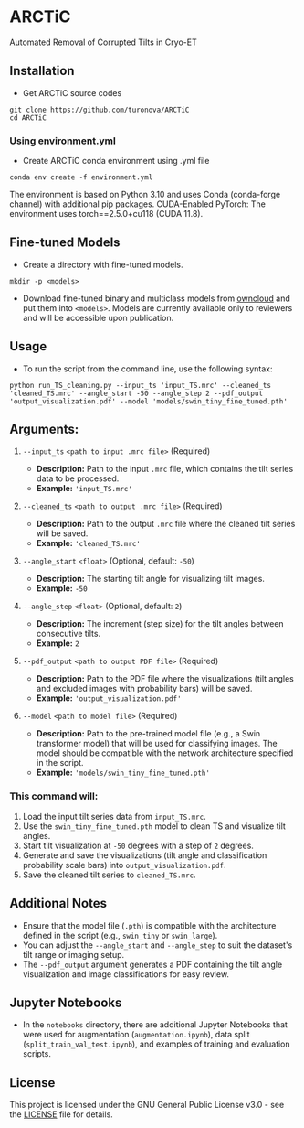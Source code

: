 # ARCTiC
Automated Removal of Corrupted Tilts in Cryo-ET


## Installation

*   Get ARCTiC source codes

```
git clone https://github.com/turonova/ARCTiC
cd ARCTiC
```

### Using environment.yml

*   Create ARCTiC conda environment using .yml file

```
conda env create -f environment.yml
```

The environment is based on Python 3.10 and uses Conda (conda-forge channel) with additional pip packages.
CUDA-Enabled PyTorch: The environment uses torch==2.5.0+cu118 (CUDA 11.8).


## Fine-tuned Models

*   Create a directory with fine-tuned models.

```
mkdir -p <models>
```

*   Download fine-tuned binary and multiclass models from 
    [owncloud](https://oc.biophys.mpg.de/owncloud/s/zmMZPr2TEB4Bwda)
    and put them into `<models>`. Models are currently available only to reviewers and will be accessible upon publication.


## Usage

* To run the script from the command line, use the following syntax:

```
python run_TS_cleaning.py --input_ts 'input_TS.mrc' --cleaned_ts 'cleaned_TS.mrc' --angle_start -50 --angle_step 2 --pdf_output 'output_visualization.pdf' --model 'models/swin_tiny_fine_tuned.pth'
```

## Arguments:
1. `--input_ts` `<path to input .mrc file>` (Required)
   - **Description:** Path to the input `.mrc` file, which contains the tilt series data to be processed.
   - **Example:** `'input_TS.mrc'`

2. `--cleaned_ts` `<path to output .mrc file>` (Required)
   - **Description:** Path to the output `.mrc` file where the cleaned tilt series will be saved.
   - **Example:** `'cleaned_TS.mrc'`

3. `--angle_start` `<float>` (Optional, default: `-50`)
   - **Description:** The starting tilt angle for visualizing tilt images. 
   - **Example:** `-50`

4. `--angle_step` `<float>` (Optional, default: `2`)
   - **Description:** The increment (step size) for the tilt angles between consecutive tilts.
   - **Example:** `2`

5. `--pdf_output` `<path to output PDF file>` (Required)
   - **Description:** Path to the PDF file where the visualizations (tilt angles and excluded images with probability bars) will be saved.
   - **Example:** `'output_visualization.pdf'`

6. `--model` `<path to model file>` (Required)
   - **Description:** Path to the pre-trained model file (e.g., a Swin transformer model) that will be used for classifying images. The model should be compatible with the network architecture specified in the script.
   - **Example:** `'models/swin_tiny_fine_tuned.pth'`


### This command will:

1. Load the input tilt series data from `input_TS.mrc`.
2. Use the `swin_tiny_fine_tuned.pth` model to clean TS and visualize tilt angles.
3. Start tilt visualization at `-50` degrees with a step of `2` degrees.
4. Generate and save the visualizations (tilt angle and classification probability scale bars) into `output_visualization.pdf`.
5. Save the cleaned tilt series to `cleaned_TS.mrc`.


## Additional Notes

- Ensure that the model file (`.pth`) is compatible with the architecture defined in the script (e.g., `swin_tiny` or `swin_large`).
- You can adjust the `--angle_start` and `--angle_step` to suit the dataset's tilt range or imaging setup.
- The `--pdf_output` argument generates a PDF containing the tilt angle visualization and image classifications for easy review.


## Jupyter Notebooks

- In the `notebooks` directory, there are additional Jupyter Notebooks that were used for augmentation (`augmentation.ipynb`), data split (`split_train_val_test.ipynb`), and examples of training and evaluation scripts.


## License

This project is licensed under the GNU General Public License v3.0 - see the [LICENSE](LICENSE) file for details.
